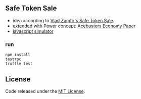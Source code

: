 ## Safe Token Sale

- idea according to [Vlad Zamfir's Safe Token Sale](https://medium.com/@Vlad_Zamfir/a-safe-token-sale-mechanism-8d73c430ddd1).
- extended with Power concept: [Acebusters Economy Paper](http://www.acebusters.com/files/The%20Acebusters%20Economy.pdf)
- [javascript simulator](http://acebusters.com/economy.html)

### run

```
npm install
testrpc
truffle test
```

## License
Code released under the [MIT License](https://github.com/acebusters/safe-token-sale/blob/master/LICENSE).
